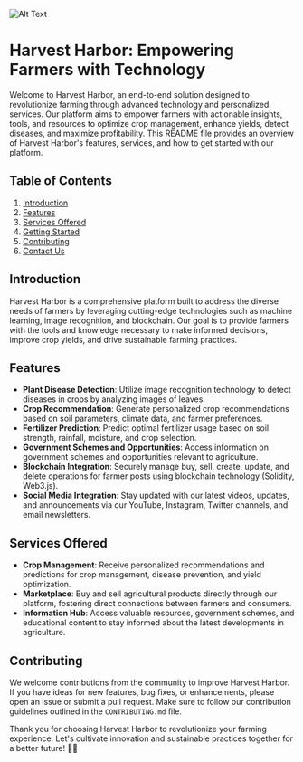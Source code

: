 ![Alt Text](path/to/your/image.jpg)
# Harvest Harbor: Empowering Farmers with Technology

Welcome to Harvest Harbor, an end-to-end solution designed to revolutionize farming through advanced technology and personalized services. Our platform aims to empower farmers with actionable insights, tools, and resources to optimize crop management, enhance yields, detect diseases, and maximize profitability. This README file provides an overview of Harvest Harbor's features, services, and how to get started with our platform.

## Table of Contents
1. [Introduction](#introduction)
2. [Features](#features)
3. [Services Offered](#services-offered)
4. [Getting Started](#getting-started)
5. [Contributing](#contributing)
6. [Contact Us](#contact-us)

## Introduction
Harvest Harbor is a comprehensive platform built to address the diverse needs of farmers by leveraging cutting-edge technologies such as machine learning, image recognition, and blockchain. Our goal is to provide farmers with the tools and knowledge necessary to make informed decisions, improve crop yields, and drive sustainable farming practices.

## Features
- **Plant Disease Detection**: Utilize image recognition technology to detect diseases in crops by analyzing images of leaves.
- **Crop Recommendation**: Generate personalized crop recommendations based on soil parameters, climate data, and farmer preferences.
- **Fertilizer Prediction**: Predict optimal fertilizer usage based on soil strength, rainfall, moisture, and crop selection.
- **Government Schemes and Opportunities**: Access information on government schemes and opportunities relevant to agriculture.
- **Blockchain Integration**: Securely manage buy, sell, create, update, and delete operations for farmer posts using blockchain technology (Solidity, Web3.js).
- **Social Media Integration**: Stay updated with our latest videos, updates, and announcements via our YouTube, Instagram, Twitter channels, and email newsletters.

## Services Offered
- **Crop Management**: Receive personalized recommendations and predictions for crop management, disease prevention, and yield optimization.
- **Marketplace**: Buy and sell agricultural products directly through our platform, fostering direct connections between farmers and consumers.
- **Information Hub**: Access valuable resources, government schemes, and educational content to stay informed about the latest developments in agriculture.

## Contributing
We welcome contributions from the community to improve Harvest Harbor. If you have ideas for new features, bug fixes, or enhancements, please open an issue or submit a pull request. Make sure to follow our contribution guidelines outlined in the `CONTRIBUTING.md` file.


Thank you for choosing Harvest Harbor to revolutionize your farming experience. Let's cultivate innovation and sustainable practices together for a better future! 🌱🚜
